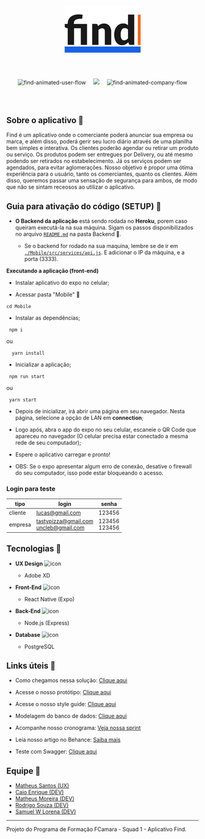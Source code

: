 <p align="center">
  <img src="./Backend/uploads/find-anim-logo.gif" alt="find-logo" width="200px"/>
</p>     
<br>
<br>
<p align="center">
  <img src="https://i.imgur.com/tMbuGbF.gif" alt="find-animated-user-flow" width="170px"/>  &nbsp &nbsp
  <img src="https://i.imgur.com/bVzLeu3.png" width="170px"/>  &nbsp &nbsp
  <img src="https://i.imgur.com/gXjUFlZ.gif" alt="find-animated-company-flow" width="170px"/>
</p>
<br>
<br>

## Sobre o aplicativo :iphone:

Find é um aplicativo onde o comerciante poderá anunciar sua empresa ou marca, e além disso, poderá gerir seu lucro diário através de uma planilha bem simples e interativa. Os clientes poderão agendar ou retirar um produto ou serviço. Os produtos podem ser entregues por Delivery, ou até mesmo podendo ser retirados no estabelecimento. Já os serviços podem ser agendados, para evitar aglomerações. Nosso objetivo é propor uma ótima experiência para o usuário, tanto os comerciantes, quanto os clientes. Além disso, queremos passar uma sensação de segurança para ambos, de modo que não se sintam receosos ao utilizar o aplicativo.


## Guia para ativação do código (SETUP) :pushpin:

- **O Backend da aplicação** está sendo rodada no __Heroku__, porem caso queiram executá-la na sua máquina.
  Sigam os passos disponibilizados no arquivo [`README.md`](./Backend/Readme.md) na pasta Backend :open_file_folder:.
  
  - Se o backend for rodado na sua maquina, lembre se de ir em [`./Mobile/src/services/api.js`](./Mobile/src/services/api.js). 
  E adicionar o IP da máquina, e a porta (3333).
  
**Executando a aplicação (front-end)**

- Instalar aplicativo do expo no celular;

- Acessar pasta "Mobile" :open_file_folder:

```node
cd Mobile
```

- Instalar as dependências;

```node
 npm i
```
ou

```node
  yarn install
```

- Inicializar a aplicação;

```node
 npm run start
```
ou

```node
 yarn start
```

- Depois de inicializar, irá abrir uma página em seu navegador. Nesta página, selecione a opção de LAN em **connection**;
- Logo após, abra o app do expo no seu celular, escaneie o QR Code que apareceu no navegador (O celular precisa estar conectado a mesma rede de seu computador);
- Espere o aplicativo carregar e pronto! 

- OBS: Se o expo apresentar algum erro de conexão, desative o firewall do seu computador, isso pode estar bloqueando o acesso.

### Login para teste

| tipo  |        login       |  senha |
|-------|--------------------|--------|
|cliente|lucas@gmail.com     | 123456 |
|empresa|tastypizza@gmail.com<br>uncleb@gmail.com| 123456<br>123456 |




## Tecnologias :pushpin:

- **UX Design** <img src="https://upload.wikimedia.org/wikipedia/commons/thumb/c/c2/Adobe_XD_CC_icon.svg/1200px-Adobe_XD_CC_icon.svg.png" alt="icon" width="20px"/> 
    - Adobe XD
    
- **Front-End** <img src="https://upload.wikimedia.org/wikipedia/commons/thumb/a/a7/React-icon.svg/1200px-React-icon.svg.png" alt="icon" width="35px"/>
    - React Native (Expo)
    
- **Back-End** <img src="https://i0.wp.com/codigosimples.net/wp-content/uploads/2017/03/nodejs.png?fit=500%2C500&ssl=1" alt="icon" width="35px"/> 
    - Node.js (Express)
    
- **Database** <img src="https://upload.wikimedia.org/wikipedia/commons/thumb/2/29/Postgresql_elephant.svg/1200px-Postgresql_elephant.svg.png" alt="icon" width="20px"/> 

    - PostgreSQL



## Links úteis :link:

- Como chegamos nessa solução: [Clique aqui](https://docs.google.com/document/d/1Vsk6FfSIcFM8ikHsm82gj1hrL63U6hUuCF7S36d11aU/edit)

- Acesse o nosso protótipo: [Clique aqui](https://xd.adobe.com/view/847d68b5-7035-4152-4833-176ed3aa317a-f24c/)

- Acesse o nosso style guide: [Clique aqui](https://xd.adobe.com/view/489e7a75-0e3b-4e31-440a-8272bdc31f54-3eaf/)

- Modelagem do banco de dados: [Clique aqui](https://whimsical.com/Em9E37vFo2G1r3vHxHXCCM)

- Acompanhe nosso cronograma: [Veja nossa sprint](./Sprints)

- Leia nosso artigo no Behance: [Saiba mais](https://www.behance.net/gallery/100265571/FIND-UX-UI-Design)

- Teste com Swagger: [Clique aqui](http://localhost:3333/api-docs/#/)


## Equipe :pushpin:

- [Matheus Santos (UX)](https://www.linkedin.com/in/matheus-santos-7347421a1/)
- [Caio Enrique (DEV)](https://github.com/100f)
- [Matheus Moreira (DEV)](https://github.com/matheus-moreira7581)
- [Rodrigo Souza (DEV)](https://github.com/rodrigoscruz)
- [Samuel W Lorena (DEV)](https://github.com/SamukaWenceslau)

---
Projeto do Programa de Formação FCamara - Squad 1 - Aplicativo Find.
